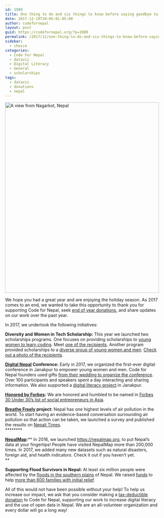 ```yaml
---
id: 1989
title: One thing to do and six things to know before saying goodbye to 2017
date: 2017-12-19T20:05:01-05:00
author: codefornepal
layout: post
guid: https://codefornepal.org/?p=1989
permalink: /2017/12/one-thing-to-do-and-six-things-to-know-before-saying-goodbye-to-2017/
sidebar:
  - choice
categories:
  - Code For Nepal
  - dataviz
  - Digital Literacy
  - General
  - scholarships
tags:
  - dataviz
  - donations
  - nepal
---
```

[<img class="alignnone size-large wp-image-1990" src="https://codefornepal.org/wp-content/uploads/2017/12/DSC_1002_2-1024x681.jpg" alt="A view from Nagarkot, Nepal" width="100%" height="625" srcset="https://codefornepal.org/wp-content/uploads/2017/12/DSC_1002_2-1024x681.jpg 1024w, https://codefornepal.org/wp-content/uploads/2017/12/DSC_1002_2-300x199.jpg 300w, https://codefornepal.org/wp-content/uploads/2017/12/DSC_1002_2-768x511.jpg 768w" sizes="(max-width: 1024px) 100vw, 1024px" />](https://codefornepal.org/wp-content/uploads/2017/12/DSC_1002_2.jpg)

<span style="font-weight: 400;">We hope you had a great year and are enjoying the holiday season. As 2017 comes to an end, we wanted to take this opportunity to thank you for supporting Code for Nepal, seek </span>[<span style="font-weight: 400;">end of year donations</span>](https://codefornepal.org/donate/)<span style="font-weight: 400;">, and share updates on our work over the past year. </span>

<span style="font-weight: 400;">In 2017, we undertook the following initiatives:  </span>

**Diversity and Women in Tech Scholarship**<span style="font-weight: 400;"><strong>:</strong> This year we launched two scholarships programs. One focuses on providing scholarships to </span>[<span style="font-weight: 400;">young women to learn coding</span>](https://codefornepal.org/2017/01/code-for-nepal-launches-scholarship-program-to-empower-women-in-nepal/)<span style="font-weight: 400;">. Meet </span>[<span style="font-weight: 400;">one of the recipients</span>](https://codefornepal.org/2017/06/1720/)<span style="font-weight: 400;">. Another program provided scholarships to a </span>[<span style="font-weight: 400;">diverse group of young women and men</span>](https://codefornepal.org/2017/06/tech-scholarship/)<span style="font-weight: 400;"><span style="font-weight: 400;"><span style="font-weight: 400;">. <a href="https://www.facebook.com/photo.php?fbid=1519446934782119&set=a.183982121661947.46792.100001504808045&type=3&theater">Check out a photo of the recipients</a>.</span></span></span>

**[Digital Nepal](http://digitalnepal.org/) Conference:** <span style="font-weight: 400;">Early in 2017, we organized the first-ever digital conference in Janakpur to empower young women and men. Code for Nepal founders used gifts </span>[<span style="font-weight: 400;">from their wedding to organize the conference</span>](https://www.upi.com/Top_News/Voices/2017/03/16/Couple-use-wedding-to-fight-brain-drain-in-Nepal/6211489668666/?spt=su&or=btn_fb/)<span style="font-weight: 400;">. Over 100 participants and speakers spent a day interacting and sharing information. We also supported a </span>[<span style="font-weight: 400;">digital literacy project</span>](https://codefornepal.org/2017/01/digital-literacy-center-in-janakpur/)<span style="font-weight: 400;"><span style="font-weight: 400;"><span style="font-weight: 400;"> in Janakpur.</span></span></span>

**[Honored by Forbes](http://www.bit.ly/c4nforbes):** <span style="font-weight: 400;">We are honored and humbled to be named in </span>[<span style="font-weight: 400;">Forbes 30 Under 30’s list of social entrepreneurs in Asia</span>](http://www.bit.ly/c4nforbes)<span style="font-weight: 400;"><span style="font-weight: 400;"><span style="font-weight: 400;">.</span></span></span>

**[Breathe Freely](https://codefornepal.org/en/2017/11/1952/) project:** <span style="font-weight: 400;">Nepal has one highest levels of air pollution in the world. </span><span style="font-weight: 400;">To start having an evidence-based conversation surrounding air pollution so that action can be taken, we launched a survey and published the results on </span>[<span style="font-weight: 400;">Nepali Times</span>](http://nepalitimes.com/article/Nepali-Times-Buzz/air-pollution-survey-kathmandu,3998)<span style="font-weight: 400;"><span style="font-weight: 400;"><span style="font-weight: 400;">.<br /> </span></span></span>********

**[NepalMap](https://nepalmap.org):**** **<span style="font-weight: 400;">In 2016, we launched </span>[<span style="font-weight: 400;">https://nepalmap.org</span>](https://nepalmap.org)<span style="font-weight: 400;">, to put Nepal&#8217;s data at your fingertips! People have visited NepalMap more than 200,000 times. In 2017, we added many new datasets such as natural disasters, foreign aid, and health indicators. Check it out if you haven’t yet.<br /> </span>****

**Supporting Flood Survivors in Nepal:** <span style="font-weight: 400;">At least six million people were affected by the </span>[<span style="font-weight: 400;">floods in the southern plains</span>](https://codefornepal.org/2017/08/nepalflood/) <span style="font-weight: 400;">of Nepal. We raised </span>[<span style="font-weight: 400;">funds</span>](https://codefornepal.org/2017/08/donate-to-help-flood-victims-in-nepal/) <span style="font-weight: 400;">to help </span>[<span style="font-weight: 400;">more than 600 families with initial relief</span>](https://www.facebook.com/codefornepal/posts/718086448400606)<span style="font-weight: 400;">.</span>

<span style="font-weight: 400;">All of this would not have been possible without your help! To help us increase our impact, we ask that you consider making a </span>[<span style="font-weight: 400;">tax-deductible donation</span>](https://codefornepal.org/donate/) <span style="font-weight: 400;">to Code for Nepal, supporting our work to increase digital literacy and the use of open data in Nepal. We are an all-volunteer organization and every dollar will go a long way! </span>